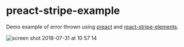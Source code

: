 # preact-stripe-example

Demo example of error thrown using [preact](https://preactjs.com/) and [react-stripe-elements](https://github.com/stripe/react-stripe-elements).

![screen shot 2018-07-31 at 10 57 14](https://user-images.githubusercontent.com/31971/43452925-8c8c3eec-94b0-11e8-95b5-9961c76204cc.png)
